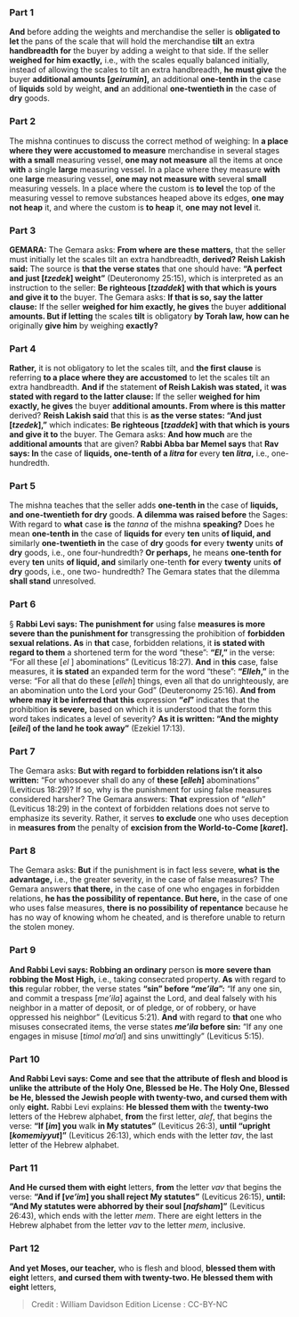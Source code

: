 
### Part 1
<b>And</b> before adding the weights and merchandise the seller is <b>obligated to let</b> the pans of the scale that will hold the merchandise <b>tilt</b> an extra <b>handbreadth for</b> the buyer by adding a weight to that side. If the seller <b>weighed for him exactly,</b> i.e., with the scales equally balanced initially, instead of allowing the scales to tilt an extra handbreadth, <b>he must give</b> the buyer <b>additional amounts [<i>geirumin</i>],</b> an additional <b>one-tenth in</b> the case of <b>liquids</b> sold by weight, <b>and</b> an additional <b>one-twentieth in</b> the case of <b>dry</b> goods.

### Part 2
The mishna continues to discuss the correct method of weighing: In <b>a place where they were accustomed to measure</b> merchandise in several stages <b>with a small</b> measuring vessel, <b>one may not measure</b> all the items at once <b>with</b> a single <b>large</b> measuring vessel. In a place where they measure <b>with</b> one <b>large</b> measuring vessel, <b>one may not measure with</b> several <b>small</b> measuring vessels. In a place where the custom is <b>to level</b> the top of the measuring vessel to remove substances heaped above its edges, <b>one may not heap</b> it, and where the custom is <b>to heap</b> it, <b>one may not level</b> it.

### Part 3
<strong>GEMARA:</strong> The Gemara asks: <b>From where are these matters,</b> that the seller must initially let the scales tilt an extra handbreadth, <b>derived? Reish Lakish said:</b> The source is <b>that the verse states</b> that one should have: <b>“A perfect and just [<i>tzedek</i>] weight”</b> (Deuteronomy 25:15), which is interpreted as an instruction to the seller: <b>Be righteous [<i>tzaddek</i>] with that which is yours and give it to</b> the buyer. The Gemara asks: <b>If that is so, say the latter clause:</b> If the seller <b>weighed for him exactly, he gives</b> the buyer <b>additional amounts. But if letting</b> the scales <b>tilt</b> is obligatory <b>by Torah law, how can he</b> originally <b>give him</b> by weighing <b>exactly?</b>

### Part 4
<b>Rather,</b> it is not obligatory to let the scales tilt, and <b>the first clause</b> is referring <b>to a place where they are accustomed</b> to let the scales tilt an extra handbreadth. <b>And if</b> the statement <b>of Reish Lakish was stated,</b> it <b>was stated with regard to the latter clause:</b> If the seller <b>weighed for him exactly, he gives</b> the buyer <b>additional amounts. From where is this matter</b> derived? <b>Reish Lakish said</b> that this is <b>as the verse states: “And just [<i>tzedek</i>],”</b> which indicates: <b>Be righteous [<i>tzaddek</i>] with that which is yours and give it to</b> the buyer. The Gemara asks: <b>And how much</b> are the <b>additional amounts</b> that are given? <b>Rabbi Abba bar Memel says</b> that <b>Rav says: In</b> the case of <b>liquids, one-tenth of a <i>litra</i> for</b> every <b>ten <i>litra</i>,</b> i.e., one-hundredth.

### Part 5
The mishna teaches that the seller adds <b>one-tenth in</b> the case of <b>liquids, and one-twentieth for dry</b> goods. <b>A dilemma was raised before</b> the Sages: With regard to <b>what</b> case <b>is</b> the <i>tanna</i> of the mishna <b>speaking?</b> Does he mean <b>one-tenth in</b> the case of <b>liquids for</b> every <b>ten</b> units <b>of liquid, and</b> similarly <b>one-twentieth in</b> the case of <b>dry</b> goods <b>for</b> every <b>twenty</b> units <b>of dry</b> goods, i.e., one four-hundredth? <b>Or perhaps,</b> he means <b>one-tenth for</b> every <b>ten</b> units <b>of liquid, and</b> similarly one-tenth <b>for</b> every <b>twenty</b> units <b>of dry</b> goods, i.e., one two- hundredth? The Gemara states that the dilemma <b>shall stand</b> unresolved.

### Part 6
§ <b>Rabbi Levi says: The punishment for</b> using false <b>measures is more severe than the punishment for</b> transgressing the prohibition of <b>forbidden sexual relations. As</b> in <b>that</b> case, forbidden relations, it <b>is stated with regard to them</b> a shortened term for the word “these”: <b>“<i>El</i>,”</b> in the verse: “For all these [<i>el</i> ] abominations” (Leviticus 18:27). <b>And</b> in <b>this</b> case, false measures, it <b>is stated</b> an expanded term for the word “these”: <b>“<i>Elleh</i>,”</b> in the verse: “For all that do these [<i>elleh</i>] things, even all that do unrighteously, are an abomination unto the Lord your God” (Deuteronomy 25:16). <b>And from where may it be inferred that this</b> expression <b>“<i>el</i>”</b> indicates that the prohibition <b>is severe,</b> based on which it is understood that the form this word takes indicates a level of severity? <b>As it is written: “And the mighty [<i>eilei</i>] of the land he took away”</b> (Ezekiel 17:13).

### Part 7
The Gemara asks: <b>But with regard to forbidden relations isn’t it also written:</b> “For whosoever shall do any of <b>these [<i>elleh</i>]</b> abominations” (Leviticus 18:29)? If so, why is the punishment for using false measures considered harsher? The Gemara answers: <b>That</b> expression of “<i>elleh</i>” (Leviticus 18:29) in the context of forbidden relations does not serve to emphasize its severity. Rather, it serves <b>to exclude</b> one who uses deception in <b>measures from</b> the penalty of <b>excision from the World-to-Come [<i>karet</i>].</b>

### Part 8
The Gemara asks: <b>But</b> if the punishment is in fact less severe, <b>what is the advantage,</b> i.e., the greater severity, in the case of false measures? The Gemara answers <b>that there,</b> in the case of one who engages in forbidden relations, <b>he has the possibility of repentance. But here,</b> in the case of one who uses false measures, <b>there is no possibility of repentance</b> because he has no way of knowing whom he cheated, and is therefore unable to return the stolen money.

### Part 9
<b>And Rabbi Levi says: Robbing an ordinary</b> person <b>is more severe than robbing the Most High,</b> i.e., taking consecrated property. <b>As</b> with regard to <b>this</b> regular robber, the verse states <b>“sin” before “<i>me’ila</i>”:</b> “If any one sin, and commit a trespass [<i>me’ila</i>] against the Lord, and deal falsely with his neighbor in a matter of deposit, or of pledge, or of robbery, or have oppressed his neighbor” (Leviticus 5:21). <b>And</b> with regard to <b>that</b> one who misuses consecrated items, the verse states <b><i>me’ila</i> before sin:</b> “If any one engages in misuse [<i>timol ma’al</i>] and sins unwittingly” (Leviticus 5:15).

### Part 10
<b>And Rabbi Levi says: Come and see that the attribute of flesh and blood is unlike the attribute of the Holy One, Blessed be He. The Holy One, Blessed be He, blessed the Jewish people with twenty-two, and cursed them with</b> only <b>eight.</b> Rabbi Levi explains: <b>He blessed them with</b> the <b>twenty-two</b> letters of the Hebrew alphabet, <b>from</b> the first letter, <i>alef</i>, that begins the verse: <b>“If [<i>im</i>] you</b> walk <b>in My statutes”</b> (Leviticus 26:3), <b>until “upright [<i>komemiyyut</i>]”</b> (Leviticus 26:13), which ends with the letter <i>tav</i>, the last letter of the Hebrew alphabet.

### Part 11
<b>And He cursed them with eight</b> letters, <b>from</b> the letter <i>vav</i> that begins the verse: <b>“And if [<i>ve’im</i>] you shall reject My statutes”</b> (Leviticus 26:15), <b>until: “And My statutes were abhorred by their soul [<i>nafsham</i>]”</b> (Leviticus 26:43), which ends with the letter <i>mem</i>. There are eight letters in the Hebrew alphabet from the letter <i>vav</i> to the letter <i>mem</i>, inclusive.

### Part 12
<b>And yet Moses, our teacher,</b> who is flesh and blood, <b>blessed them with eight</b> letters, <b>and cursed them with twenty-two. He blessed them with eight</b> letters,

>Credit : William Davidson Edition
>License : CC-BY-NC